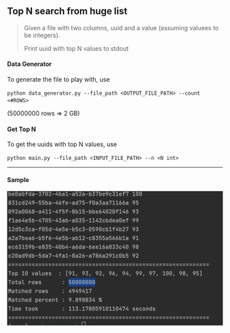 ## Top N search from huge list


> Given a file with two columns, uuid and a value (assuming valuees to be integers).
> 
> Print uuid with top N values to stdout


#### Data Generator
To generate the file to play with, use

`python data_generator.py --file_path <OUTPUT_FILE_PATH> --count <#ROWS>`

(50000000 rows => 2 GB)


#### Get Top N 
To get the uuids with top N values, use

`python main.py --file_path <INPUT_FILE_PATH> --n <N int>`

---

#### Sample

![img.png](img.png)